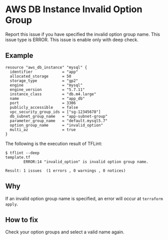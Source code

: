 # AWS DB Instance Invalid Option Group
Report this issue if you have specified the invalid option group name. This issue type is ERROR. This issue is enable only with deep check.

## Example
```
resource "aws_db_instance" "mysql" {
  identifier             = "app"
  allocated_storage      = 50
  storage_type           = "gp2"
  engine                 = "mysql"
  engine_version         = "5.7.11"
  instance_class         = "db.m4.large"
  name                   = "app_db"
  port                   = 3306
  publicly_accessible    = false
  vpc_security_group_ids = ["sg-12345678"]
  db_subnet_group_name   = "app-subnet-group"
  parameter_group_name   = "default.mysql5.7"
  option_group_name      = "invalid_option"
  multi_az               = true
}
```

The following is the execution result of TFLint: 

```
$ tflint --deep
template.tf
        ERROR:14 "invalid_option" is invalid option group name.

Result: 1 issues  (1 errors , 0 warnings , 0 notices)
```

## Why
If an invalid option group name is specified, an error will occur at `terraform apply`.

## How to fix
Check your option groups and select a valid name again.

